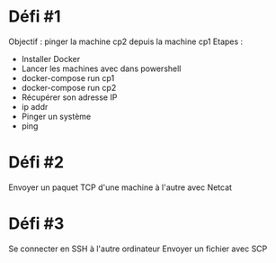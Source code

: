 # Défi #1
Objectif : pinger la machine cp2 depuis la machine cp1
Etapes :
-	Installer Docker
-	Lancer les machines avec dans powershell
  -	docker-compose run cp1
  -	docker-compose run cp2
-	Récupérer son adresse IP
  -	ip addr
-	Pinger un système
  -	ping 

# Défi #2
Envoyer un paquet TCP d'une machine à l'autre avec Netcat

# Défi #3
Se connecter en SSH à l'autre ordinateur
Envoyer un fichier avec SCP

